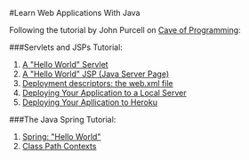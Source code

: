 #Learn Web Applications With Java

Following the tutorial by John Purcell on [Cave of Programming](http://courses.caveofprogramming.com/courses/java-for-complete-beginners):

###Servlets and JSPs Tutorial:

1. [A "Hello World" Servlet ](https://github.com/elenagarrone/learning-java-webapps/tree/master/Hello%20World)
2. [A "Hello World" JSP (Java Server Page) ](https://github.com/elenagarrone/learning-java-webapps/tree/master/HelloWorld-JSP)
3. [Deployment descriptors: the web.xml file](https://github.com/elenagarrone/learning-java-webapps/tree/master/Deployment)
4. [Deploying Your Application to a Local Server ](https://github.com/elenagarrone/learning-java-webapps/tree/master/LocalDeployment)
5. [Deploying Your Apllication to Heroku](https://github.com/elenagarrone/learning-java-webapps/blob/master/HerokuDeployment/howToDeployToHeroku.md)

###The Java Spring Tutorial:

1. [Spring: "Hello World"](https://github.com/elenagarrone/learning-java-webapps/tree/master/Spring%20-%20Hello%20World)
2. [Class Path Contexts](https://github.com/elenagarrone/learning-java-webapps/tree/master/Class%20Path%20Contexts)
